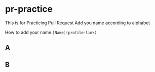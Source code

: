 # pr-practice
This is for Practicing Pull Request 
Add you name according to alphabet

How to add your name 
`[Name](profile-link)`

## A


## B
